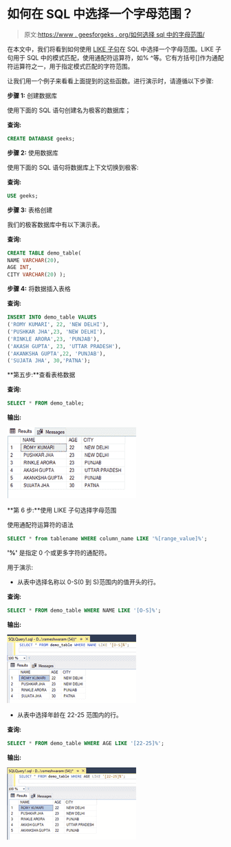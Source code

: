 # 如何在 SQL 中选择一个字母范围？

> 原文:[https://www . geesforgeks . org/如何选择 sql 中的字母范围/](https://www.geeksforgeeks.org/how-to-select-a-range-of-letters-in-sql/)

在本文中，我们将看到如何使用 [LIKE 子句](https://www.geeksforgeeks.org/sql-like/)在 SQL 中选择一个字母范围。LIKE 子句用于 SQL 中的模式匹配，使用通配符运算符，如% ^等。它有方括号[]作为通配符运算符之一，用于指定模式匹配的字符范围。

让我们用一个例子来看看上面提到的这些函数。进行演示时，请遵循以下步骤:

**步骤 1:** 创建数据库

使用下面的 SQL 语句创建名为极客的数据库；

**查询:**

```sql
CREATE DATABASE geeks;
```

**步骤 2:** 使用数据库

使用下面的 SQL 语句将数据库上下文切换到极客:

**查询:**

```sql
USE geeks;
```

**步骤 3:** 表格创建

我们的极客数据库中有以下演示表。

**查询:**

```sql
CREATE TABLE demo_table(
NAME VARCHAR(20),
AGE INT,
CITY VARCHAR(20) );
```

**步骤 4:** 将数据插入表格

**查询:**

```sql
INSERT INTO demo_table VALUES
('ROMY KUMARI', 22, 'NEW DELHI'),
('PUSHKAR JHA',23, 'NEW DELHI'),
('RINKLE ARORA',23, 'PUNJAB'),
('AKASH GUPTA', 23, 'UTTAR PRADESH'),
('AKANKSHA GUPTA',22, 'PUNJAB'),
('SUJATA JHA', 30,'PATNA');
```

**第五步:**查看表格数据

**查询:**

```sql
SELECT * FROM demo_table;
```

**输出:**

![](img/04189e1c56f24dd9b37b395d2c5cab7c.png)

**第 6 步:**使用 LIKE 子句选择字母范围

使用通配符运算符的语法

```sql
SELECT * from tablename WHERE column_name LIKE '%[range_value]%';
```

**'%'** 是指定 0 个或更多字符的通配符。

用于演示:

*   从表中选择名称以 0-S(0 到 S)范围内的值开头的行。

**查询:**

```sql
SELECT * FROM demo_table WHERE NAME LIKE '[O-S]%';
```

**输出:**

![](img/38b815502bdc2812f0643be976807750.png)

*   从表中选择年龄在 22-25 范围内的行。

**查询:**

```sql
SELECT * FROM demo_table WHERE AGE LIKE '[22-25]%';
```

**输出:**

![](img/219f8b1b25a967c3e2452bb513e353d2.png)